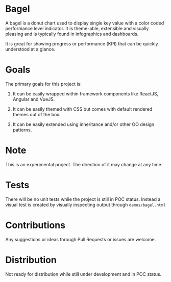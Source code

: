 # Bagel

A bagel is a donut chart used to display single key value with a color coded performance level indicator. It is theme-able, extensible and visually pleasing and is typically found in infographics and dashboards.

It is great for showing progress or performance (KPI) that can be quickly understood at a glance.

# Goals

The primary goals for this project is:

1. It can be easily wrapped within framework components like ReactJS, Angular and VueJS.

2. It can be easily themed with CSS but comes with default rendered themes out of the box.

3. It can be easily extended using inheritance and/or other OO design patterns.

# Note
This is an experimental project. The direction of it may change at any time.

# Tests
There will be no unit tests while the project is still in POC status. Instead a visual test is created by visually inspecting output through `demos/bagel.html`

# Contributions
Any suggestions or ideas through Pull Requests or issues are welcome.

# Distribution
Not ready for distribution while still under development and in POC status.
